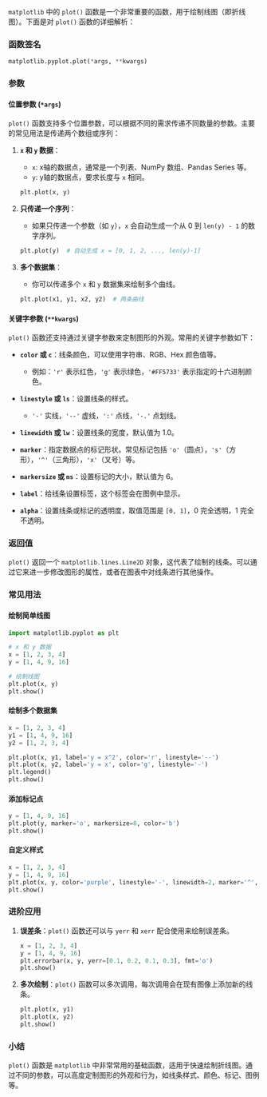 `matplotlib` 中的 `plot()` 函数是一个非常重要的函数，用于绘制线图（即折线图）。下面是对 `plot()` 函数的详细解析：

### 函数签名
```python
matplotlib.pyplot.plot(*args, **kwargs)
```

### 参数

#### 位置参数 (`*args`)
`plot()` 函数支持多个位置参数，可以根据不同的需求传递不同数量的参数。主要的常见用法是传递两个数组或序列：

1. **`x` 和 `y` 数据**：
   - `x`: x轴的数据点，通常是一个列表、NumPy 数组、Pandas Series 等。
   - `y`: y轴的数据点，要求长度与 `x` 相同。

   ```python
   plt.plot(x, y)
   ```

2. **只传递一个序列**：
   - 如果只传递一个参数（如 `y`），`x` 会自动生成一个从 0 到 `len(y) - 1` 的数字序列。
   
   ```python
   plt.plot(y)  # 自动生成 x = [0, 1, 2, ..., len(y)-1]
   ```

3. **多个数据集**：
   - 你可以传递多个 `x` 和 `y` 数据集来绘制多个曲线。

   ```python
   plt.plot(x1, y1, x2, y2)  # 两条曲线
   ```

#### 关键字参数 (`**kwargs`)
`plot()` 函数还支持通过关键字参数来定制图形的外观。常用的关键字参数如下：

- **`color` 或 `c`**：线条颜色，可以使用字符串、RGB、Hex 颜色值等。
  - 例如：`'r'` 表示红色，`'g'` 表示绿色，`'#FF5733'` 表示指定的十六进制颜色。
  
- **`linestyle` 或 `ls`**：设置线条的样式。
  - `'-'` 实线，`'--'` 虚线，`':'` 点线，`'-.'` 点划线。
  
- **`linewidth` 或 `lw`**：设置线条的宽度，默认值为 1.0。
  
- **`marker`**：指定数据点的标记形状。常见标记包括 `'o'`（圆点），`'s'`（方形），`'^'`（三角形），`'x'`（叉号）等。

- **`markersize` 或 `ms`**：设置标记的大小，默认值为 6。
  
- **`label`**：给线条设置标签，这个标签会在图例中显示。

- **`alpha`**：设置线条或标记的透明度，取值范围是 `[0, 1]`，0 完全透明，1 完全不透明。

### 返回值
`plot()` 返回一个 `matplotlib.lines.Line2D` 对象，这代表了绘制的线条。可以通过它来进一步修改图形的属性，或者在图表中对线条进行其他操作。

### 常见用法

#### 绘制简单线图
```python
import matplotlib.pyplot as plt

# x 和 y 数据
x = [1, 2, 3, 4]
y = [1, 4, 9, 16]

# 绘制线图
plt.plot(x, y)
plt.show()
```

#### 绘制多个数据集
```python
x = [1, 2, 3, 4]
y1 = [1, 4, 9, 16]
y2 = [1, 2, 3, 4]

plt.plot(x, y1, label='y = x^2', color='r', linestyle='--')
plt.plot(x, y2, label='y = x', color='g', linestyle='-')
plt.legend()
plt.show()
```

#### 添加标记点
```python
y = [1, 4, 9, 16]
plt.plot(y, marker='o', markersize=8, color='b')
plt.show()
```

#### 自定义样式
```python
x = [1, 2, 3, 4]
y = [1, 4, 9, 16]
plt.plot(x, y, color='purple', linestyle='-', linewidth=2, marker='^', markersize=10)
plt.show()
```

### 进阶应用
1. **误差条**：`plot()` 函数还可以与 `yerr` 和 `xerr` 配合使用来绘制误差条。
   ```python
   x = [1, 2, 3, 4]
   y = [1, 4, 9, 16]
   plt.errorbar(x, y, yerr=[0.1, 0.2, 0.1, 0.3], fmt='o')
   plt.show()
   ```

2. **多次绘制**：`plot()` 函数可以多次调用，每次调用会在现有图像上添加新的线条。
   ```python
   plt.plot(x, y1)
   plt.plot(x, y2)
   plt.show()
   ```

### 小结
`plot()` 函数是 `matplotlib` 中非常常用的基础函数，适用于快速绘制折线图。通过不同的参数，可以高度定制图形的外观和行为，如线条样式、颜色、标记、图例等。